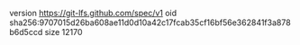 version https://git-lfs.github.com/spec/v1
oid sha256:9707015d26ba608ae11d0d10a42c17fcab35cf16bf56e362841f3a878b6d5ccd
size 12170

